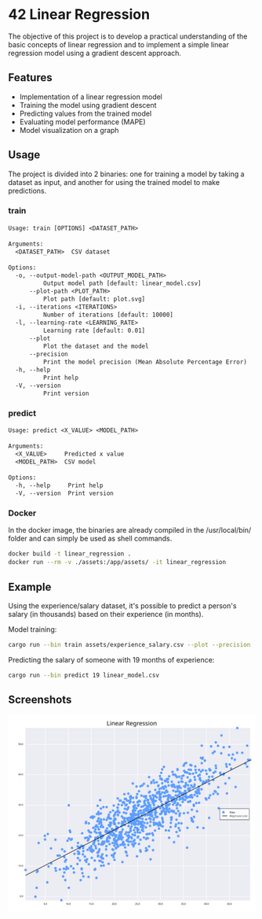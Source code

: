 # 42 Linear Regression

The objective of this project is to develop a practical understanding of the basic concepts of linear regression and to
implement a simple linear regression model using a gradient descent approach.

## Features

- Implementation of a linear regression model
- Training the model using gradient descent
- Predicting values from the trained model
- Evaluating model performance (MAPE)
- Model visualization on a graph

## Usage

The project is divided into 2 binaries: one for training a model by taking a dataset as input, and another for using the
trained model to make predictions.

### train

```
Usage: train [OPTIONS] <DATASET_PATH>

Arguments:
  <DATASET_PATH>  CSV dataset

Options:
  -o, --output-model-path <OUTPUT_MODEL_PATH>
          Output model path [default: linear_model.csv]
      --plot-path <PLOT_PATH>
          Plot path [default: plot.svg]
  -i, --iterations <ITERATIONS>
          Number of iterations [default: 10000]
  -l, --learning-rate <LEARNING_RATE>
          Learning rate [default: 0.01]
      --plot
          Plot the dataset and the model
      --precision
          Print the model precision (Mean Absolute Percentage Error)
  -h, --help
          Print help
  -V, --version
          Print version
```

### predict

```
Usage: predict <X_VALUE> <MODEL_PATH>

Arguments:
  <X_VALUE>     Predicted x value
  <MODEL_PATH>  CSV model

Options:
  -h, --help     Print help
  -V, --version  Print version
```

### Docker

In the docker image, the binaries are already compiled in the /usr/local/bin/ folder and can simply be used as shell
commands.

```bash
docker build -t linear_regression .
docker run --rm -v ./assets:/app/assets/ -it linear_regression
```

## Example

Using the experience/salary dataset, it's possible to predict a person's salary (in thousands) based on their
experience (in months).

Model training:

```bash
cargo run --bin train assets/experience_salary.csv --plot --precision
```

Predicting the salary of someone with 19 months of experience:

```bash
cargo run --bin predict 19 linear_model.csv
```

## Screenshots

![graph](assets/salary_plot.svg)

